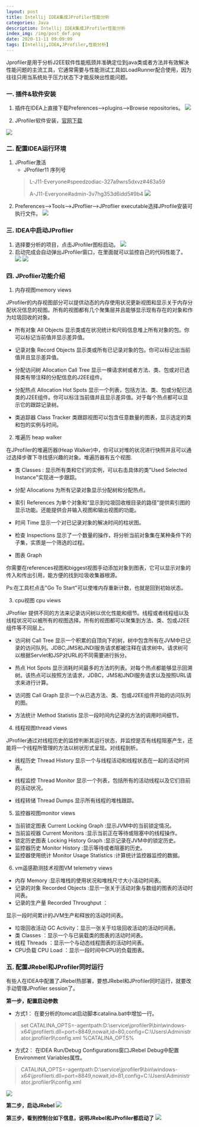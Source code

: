 ```yaml
---
layout: post
title: Intellij IDEA集成JProfiler性能分析
categories: Java
description: Intellij IDEA集成JProfiler性能分析
index_img: /img/post_def.png
date: 2020-11-11 09:09:09
tags: [Intellij,IDEA,JProfiler,性能分析]
---
```


Jprofiler是用于分析J2EE软件性能瓶颈并准确定位到java类或者方法并有效解决性能问题的主流工具，它通常需要与性能测试工具如LoadRunner配合使用，因为往往只用当系统处于压力状态下才能反映出性能问题。

### 一. 插件&软件安装

1. 插件在IDEA上直接下载Preferences–>plugins–>Browse repositories。
![](/images/posts/other/1604971412833.jpg)

2. JProfiler软件安装，[官网下载](https://www.ej-technologies.com/download/jprofiler/files)

![](/images/posts/other/1604971709654.jpg)

### 二. 配置IDEA运行环境
1. JProflier激活
    * JProfiler11 序列号
    > L-J11-Everyone#speedzodiac-327a9wrs5dxvz#463a59
    > 
    >A-J11-Everyone#admin-3v7hg353d6idd5#9b4
    ![](/images/posts/other/2018042515023882.png)
2. Preferences–>Tools–>JProflier–>JProflier executable选择JProfile安装可执行文件。
![](/images/posts/other/QQ20201110-093306.png)

### 三. IDEA中启动JProflier

1. 选择要分析的项目，点击JProfiler图标启动。
 ![](/images/posts/other/1604972954014.png)
2. 启动完成会自动弹出JProfiler窗口，在里面就可以监控自己的代码性能了。
![](/images/posts/other/20201110095319.png)
![](/images/posts/other/QQ20201110-095418.png)

### 四. JProflier功能介绍
1. 内存视图memory views

JProfiler的内存视图部分可以提供动态的内存使用状况更新视图和显示关于内存分配状况信息的视图。所有的视图都有几个聚集层并且能够显示现有存在的对象和作为垃圾回收的对象。

*   所有对象 All Objects 显示类或在状况统计和尺码信息堆上所有对象的包。你可以标记当前值并显示差异值。

*   记录对象 Record Objects 显示类或所有已记录对象的包。你可以标记出当前值并且显示差异值。

*   分配访问树 Allocation Call Tree 显示一棵请求树或者方法、类、包或对已选择类有带注释的分配信息的J2EE组件。

*   分配热点 Allocation Hot Spots
    显示一个列表，包括方法、类、包或分配已选类的J2EE组件。你可以标注当前值并且显示差异值。对于每个热点都可以显示它的跟踪记录树。

*   类追踪器 Class Tracker 类跟踪视图可以包含任意数量的图表，显示选定的类和包的实例与时间。

2. 堆遍历 heap walker

在JProfiler的堆遍历器(Heap Walker)中，你可以对堆的状况进行快照并且可以通过选择步骤下寻找感兴趣的对象。堆遍历器有五个视图.

*   类 Classes : 显示所有类和它们的实例，可以右击具体的类"Used Selected Instance"实现进一步跟踪。

*   分配 Allocations 为所有记录对象显示分配树和分配热点。

*   索引 References 为单个对象和“显示到垃圾回收根目录的路径”提供索引图的显示功能。还能提供合并输入视图和输出视图的功能。

*   时间 Time 显示一个对已记录对象的解决时间的柱状图。

*   检查 Inspections 显示了一个数量的操作，将分析当前对象集在某种条件下的子集，实质是一个筛选的过程。

*   图表 Graph

你需要在references视图和biggest视图手动添加对象到图表，它可以显示对象的传入和传出引用，能方便的找到垃圾收集器根源。

Ps:在工具栏点击"Go To Start"可以使堆内存重新计数，也就是回到初始状态。

3. cpu视图 cpu views

JProfiler 提供不同的方法来记录访问树以优化性能和细节。线程或者线程组以及线程状况可以被所有的视图选择。所有的视图都可以聚集到方法、类、包或J2EE组件等不同层上。

*   访问树 Call Tree
    显示一个积累的自顶向下的树，树中包含所有在JVM中已记录的访问队列。JDBC,JMS和JNDI服务请求都被注释在请求树中。请求树可以根据Servlet和JSP对URL的不同需要进行拆分。

*   热点 Hot Spots
    显示消耗时间最多的方法的列表。对每个热点都能够显示回溯树。该热点可以按照方法请求，JDBC，JMS和JNDI服务请求以及按照URL请求来进行计算。

*   访问图 Call Graph 显示一个从已选方法、类、包或J2EE组件开始的访问队列的图。

*   方法统计 Method Statistis 显示一段时间内记录的方法的调用时间细节。

4. 线程视图thread views

JProfiler通过对线程历史的监控判断其运行状态，并监控是否有线程阻塞产生，还能将一个线程所管理的方法以树状形式呈现。对线程剖析。

*   线程历史 Thread History
    显示一个与线程活动和线程状态在一起的活动时间表。

*   线程监控 Thread Monitor
    显示一个列表，包括所有的活动线程以及它们目前的活动状况。

*   线程转储 Thread Dumps
    显示所有线程的堆栈跟踪。

5. 监控器视图monitor views

*   当前锁定图表 Current Locking Graph :显示JVM中的当前锁定情况。
*   当前监视器 Current Monitors :显示当前正在等待或阻塞中的线程操作。
*   锁定历史图表 Locking History Graph :显示记录在JVM中的锁定历史。
*   监控器历史 Monitor History :显示等待或者阻塞的历史。
*   监控器使用统计 Monitor Usage Statistics :计算统计监控器监控的数据。

6. vm遥感勘测技术视图VM telemetry views

*   内存 Memory :显示堆栈的使用状况和堆栈尺寸大小活动时间表。
*   记录的对象 Recorded Objects :显示一张关于活动对象与数组的图表的活动时间表。
*   记录的生产量 Recorded Throughput ：

显示一段时间累计的JVM生产和释放的活动时间表。

*   垃圾回收活动 GC Activity：显示一张关于垃圾回收活动的活动时间表。
*   类 Classes ：显示一个与已装载类的图表的活动时间表。
*   线程 Threads ：显示一个与动态线程图表的活动时间表。
*   CPU负载 CPU Load ：显示一段时间中CPU的负载图表。


### 五. 配置JRebel和JProfiler同时运行
有些人在IDEA中配置了JRebel热部署，要想JRebel和JProfiler同时运行，就要改手动管理JProfiler session了。

**第一步，配置启动参数**
- 方式1：
在要分析的tomcat启动脚本catalina.bat中增加一行。
> set CATALINA_OPTS=-agentpath:D:\service\jprofiler9\bin\windows-x64\jprofilerti.dll=port=8849,nowait,id=80,config=C:\Users\Administrator\.jprofiler9\config.xml %CATALINA_OPTS%
- 方式2：
在IDEA Run/Debug Configurations窗口JRebel Debug中配置Environment Variables属性。
> CATALINA_OPTS=-agentpath:D:\service\jprofiler9\bin\windows-x64\jprofilerti.dll\=port\=8849,nowait,id\=81,config\=C:\Users\Administrator\.jprofiler9\config.xml

![](/images/posts/other/20201110095319.png)

**第二步，启动JRebel**
![](/images/posts/other/QQ20201110-095418.png)

**第三步，看到控制台如下信息，说明JRebel和JProfiler都启动了**
![](/images/posts/other/QQ20201110-095418.png)